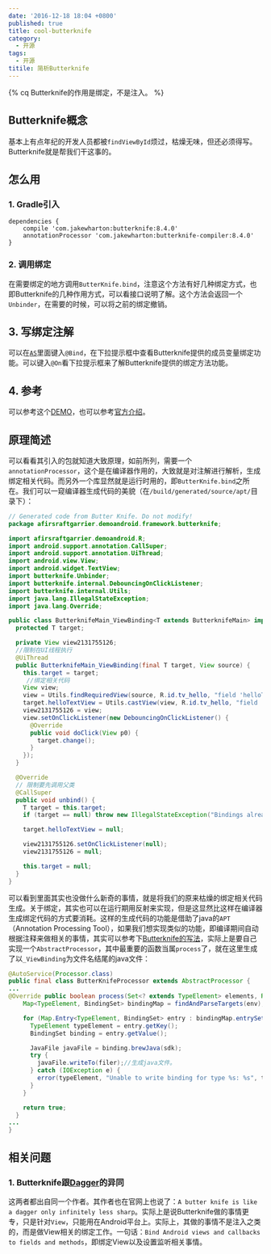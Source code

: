 ```yaml
---
date: '2016-12-18 18:04 +0800'
published: true
title: cool-butterknife
category:
  - 开源
tags:
  - 开源
titile: 简析Butterknife
---
```

{% cq Butterknife的作用是绑定，不是注入。 %}
## Butterknife概念

基本上有点年纪的开发人员都被`findViewById`烦过，枯燥无味，但还必须得写。Butterknife就是帮我们干这事的。

## 怎么用

### 1. Gradle引入
```
dependencies {
    compile 'com.jakewharton:butterknife:8.4.0'
    annotationProcessor 'com.jakewharton:butterknife-compiler:8.4.0'
}
```
### 2. 调用绑定
在需要绑定的地方调用`ButterKnife.bind`，注意这个方法有好几种绑定方式，也即Butterknife的几种作用方式，可以看接口说明了解。这个方法会返回一个`Unbinder`，在需要的时候，可以将之前的绑定撤销。

## 3. 写绑定注解
可以在[`AS`](http://www.befuncool.com/2016/11/12/JetBrains快捷键汇总)里面键入`@Bind`，在下拉提示框中查看Butterknife提供的成员变量绑定功能。可以键入`@On`看下拉提示框来了解Butterknife提供的绑定方法功能。

## 4. 参考
可以参考这个[DEMO](https://github.com/AfirSraftGarrier/ACCDemoAndroid/blob/master/app/src/main/java/afirsraftgarrier/demoandroid/framework/butterknife/ButterknifeMain.java)，也可以参考[官方介绍](http://jakewharton.github.io/butterknife/)。

## 原理简述
可以看看其引入的包就知道大致原理，如前所列，需要一个`annotationProcessor`，这个是在编译器作用的，大致就是对注解进行解析，生成绑定相关代码。而另外一个库显然就是运行时用的，即`ButterKnife.bind`之所在。我们可以一窥编译器生成代码的美貌（在`/build/generated/source/apt/`目录下）：

```java
// Generated code from Butter Knife. Do not modify!
package afirsraftgarrier.demoandroid.framework.butterknife;

import afirsraftgarrier.demoandroid.R;
import android.support.annotation.CallSuper;
import android.support.annotation.UiThread;
import android.view.View;
import android.widget.TextView;
import butterknife.Unbinder;
import butterknife.internal.DebouncingOnClickListener;
import butterknife.internal.Utils;
import java.lang.IllegalStateException;
import java.lang.Override;

public class ButterknifeMain_ViewBinding<T extends ButterknifeMain> implements Unbinder {
  protected T target;

  private View view2131755126;
  //限制在UI线程执行
  @UiThread
  public ButterknifeMain_ViewBinding(final T target, View source) {
    this.target = target;
	 //绑定相关代码
    View view;
    view = Utils.findRequiredView(source, R.id.tv_hello, "field 'helloTextView' and method 'change'");
    target.helloTextView = Utils.castView(view, R.id.tv_hello, "field 'helloTextView'", TextView.class);
    view2131755126 = view;
    view.setOnClickListener(new DebouncingOnClickListener() {
      @Override
      public void doClick(View p0) {
        target.change();
      }
    });
  }

  @Override
  // 限制要先调用父类
  @CallSuper
  public void unbind() {
    T target = this.target;
    if (target == null) throw new IllegalStateException("Bindings already cleared.");

    target.helloTextView = null;

    view2131755126.setOnClickListener(null);
    view2131755126 = null;

    this.target = null;
  }
}
```
可以看到里面其实也没做什么新奇的事情，就是将我们的原来枯燥的绑定相关代码生成。关于绑定，其实也可以在运行期用反射来实现，但是这显然比这样在编译器生成绑定代码的方式要消耗。这样的生成代码的功能是借助了java的`APT`（Annotation Processing Tool），如果我们想实现类似的功能，即编译期间自动根据注释来做相关的事情，其实可以参考下[Butterknife的写法](https://github.com/JakeWharton/butterknife/blob/master/butterknife-compiler/src/main/java/butterknife/compiler/ButterKnifeProcessor.java)，实际上是要自己实现一个`AbstractProcessor`，其中最重要的函数当属`process`了，就在这里生成了以`_ViewBinding`为文件名结尾的java文件：
```java
@AutoService(Processor.class)
public final class ButterKnifeProcessor extends AbstractProcessor {
...
@Override public boolean process(Set<? extends TypeElement> elements, RoundEnvironment env) {
    Map<TypeElement, BindingSet> bindingMap = findAndParseTargets(env);// 解析注解信息。

    for (Map.Entry<TypeElement, BindingSet> entry : bindingMap.entrySet()) {//遍历前面解析到的信息。
      TypeElement typeElement = entry.getKey();
      BindingSet binding = entry.getValue();

      JavaFile javaFile = binding.brewJava(sdk);
      try {
        javaFile.writeTo(filer);//生成java文件。
      } catch (IOException e) {
        error(typeElement, "Unable to write binding for type %s: %s", typeElement, e.getMessage());
      }
    }

    return true;
  }
...
}
```

## 相关问题

### 1. Butterknife跟[Dagger](http://www.befuncool.com/2016/12/18/2016-12-18-cool-dagger)的异同

这两者都出自同一个作者。其作者也在官网上也说了：`A butter knife is like a dagger only infinitely less sharp`。实际上是说Butterknife做的事情更专，只是针对`View`，只能用在Android平台上。实际上，其做的事情不是注入之类的，而是做View相关的绑定工作。一句话：`Bind Android views and callbacks to fields and methods`，即绑定View以及设置监听相关事情。

